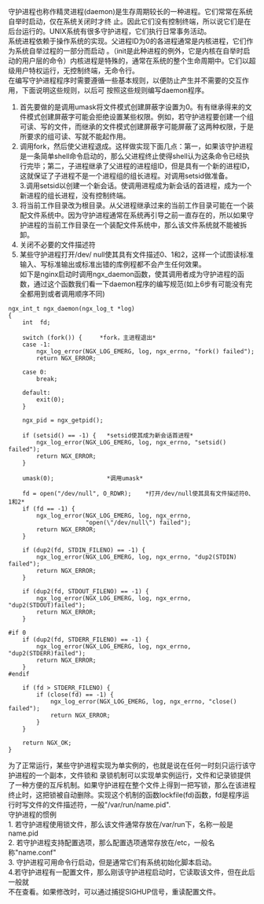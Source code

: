 ﻿       
守护进程也称作精灵进程(daemon)是生存周期较长的一种进程。它们常常在系统自举时启动，仅在系统关闭时才终
止。因此它们没有控制终端，所以说它们是在后台运行的。UNIX系统有很多守护进程，它们执行日常事务活动。      
    系统进程依赖于操作系统的实现。父进程ID为0的各进程通常是内核进程，它们作为系统自举过程的一部分而启动
。（init是此种进程的例外，它是内核在自举时启动的用户层的命令）内核进程是特殊的，通常在系统的整个生命周期中。它们以超级用户特权运行，无控制终端，无命令行。    
   在编写守护进程程序时需要遵循一些基本规则，以便防止产生并不需要的交互作用，下面说明这些规则，以后可
 按照这些规则编写daemon程序。    
   1. 首先要做的是调用umask将文件模式创建屏蔽字设置为0。有有继承得来的文件模式创建屏蔽字可能会拒绝设置某些权限。例如，若守护进程要创建一个组可读、写的文件，而继承的文件模式创建屏蔽字可能屏蔽了这两种权限，于是所要求的组可读、写就不能起作用。    
   2. 调用fork，然后使父进程退成。这样做实现下面几点：第一，如果该守护进程是一条简单shell命令启动的，那么父进程终止使得shell认为这条命令已经执行完毕；第二，子进程继承了父进程的进程组ID，但是具有一个新的进程ID，这就保证了子进程不是一个进程组的组长进程。对调用setsid做准备。    
   3.调用setsid以创建一个新会话。使调用进程成为新会话的首进程，成为一个新进程的组长进程，没有控制终端。     
   4. 将当前工作目录改为根目录。从父进程继承过来的当前工作目录可能在一个装配文件系统中。因为守护进程通常在系统再引导之前一直存在的，所以如果守护进程的当前工作目录在一个装配文件系统中，那么该文件系统就不能被拆卸。         
   5. 关闭不必要的文件描述符    
   6. 某些守护进程打开/dev/    null使其具有文件描述0、1和2，这样一个试图读标准输入、写标准输出或标准出错的库例程都不会产生任何效果。    
   如下是nginx启动时调用ngx_daemon函数，使其调用者成为守护进程的函数，通过这个函数我们看一下daemon程序的编写规范(如上6步有可能没有完全都用到或者调用顺序不同)                   
    
    ngx_int_t ngx_daemon(ngx_log_t *log)        
	{    
		int  fd;

	    switch (fork()) {     *fork，主进程退出*
	    case -1:
	        ngx_log_error(NGX_LOG_EMERG, log, ngx_errno, "fork() failed");
	        return NGX_ERROR;

	    case 0:
	        break;

	    default:
	        exit(0);
	    }

	    ngx_pid = ngx_getpid();

	    if (setsid() == -1) {   *setsid使其成为新会话首进程*
	        ngx_log_error(NGX_LOG_EMERG, log, ngx_errno, "setsid() failed");
	        return NGX_ERROR;
	    }

	    umask(0);               *调用umask*

	    fd = open("/dev/null", O_RDWR);    *打开/dev/null使其具有文件描述符0、1和2*
	    if (fd == -1) {
	        ngx_log_error(NGX_LOG_EMERG, log, ngx_errno,
	                      "open(\"/dev/null\") failed");
	        return NGX_ERROR;
	    }

	    if (dup2(fd, STDIN_FILENO) == -1) {
	        ngx_log_error(NGX_LOG_EMERG, log, ngx_errno, "dup2(STDIN) failed");
	        return NGX_ERROR;
	    }

	    if (dup2(fd, STDOUT_FILENO) == -1) {
	        ngx_log_error(NGX_LOG_EMERG, log, ngx_errno, "dup2(STDOUT)failed");
	        return NGX_ERROR;
	    }

	#if 0
	    if (dup2(fd, STDERR_FILENO) == -1) {
	        ngx_log_error(NGX_LOG_EMERG, log, ngx_errno, "dup2(STDERR)failed");
	        return NGX_ERROR;
	    }
	#endif

	    if (fd > STDERR_FILENO) {
	        if (close(fd) == -1) {
	            ngx_log_error(NGX_LOG_EMERG, log, ngx_errno, "close() failed");
	            return NGX_ERROR;
	        }
	    }

	    return NGX_OK;
	}                 
为了正常运行，某些守护进程实现为单实例的，也就是说在任何一时刻只运行该守护进程的一个副本，文件锁和
录锁机制可以实现单实例运行，文件和记录锁提供了一种方便的互斥机制。如果守护进程在整个文件上得到一把写锁，那么在该进程终止时，这把锁被自动删除。实现这个机制的函数lockfile(fd)函数，fd是程序运行时写文件的文件描述符，一般"/var/run/name.pid".        
    守护进程的惯例    
    1. 若守护进程使用锁文件，那么该文件通常存放在/var/run下，名称一般是name.pid    
    2. 若守护进程支持配置选项，那么配置选项通常存放在/etc，一般名称"name.conf"    
    3. 守护进程可用命令行启动，但是通常它们有系统初始化脚本启动。    
    4.若守护进程有一配置文件，那么刚该守护进程启动时，它读取该文件，但在此后一般就    
不在查看。如果修改时，可以通过捕捉SIGHUP信号，重读配置文件。